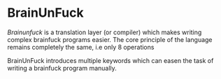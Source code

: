 # BrainUnFuck

*Brainunfuck* is a translation layer (or compiler) which makes writing  complex brainfuck programs easier.
The core principle of the language remains completely the same, i.e only 8 operations

BrainUnFuck introduces multiple keywords which can easen the task of writing
a brainfuck program manually.